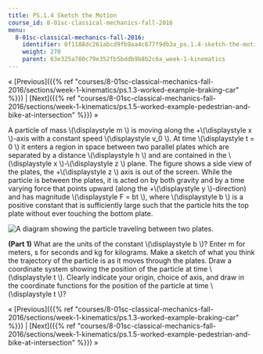 ```yaml
---
title: PS.1.4 Sketch the Motion
course_id: 8-01sc-classical-mechanics-fall-2016
menu:
  8-01sc-classical-mechanics-fall-2016:
    identifier: 0f1188dc261abcd9fb9aa4c677f9db3a_ps.1.4-sketch-the-motion
    weight: 270
    parent: 63e325a780c79e352fb5bddb9b8b2c6a_week-1-kinematics
---
```

« [Previous]({{% ref "courses/8-01sc-classical-mechanics-fall-2016/sections/week-1-kinematics/ps.1.3-worked-example-braking-car" %}}) | [Next]({{% ref "courses/8-01sc-classical-mechanics-fall-2016/sections/week-1-kinematics/ps.1.5-worked-example-pedestrian-and-bike-at-intersection" %}}) »

A particle of mass \\(\\displaystyle m \\) is moving along the +\\(\\displaystyle x \\)-axis with a constant speed \\(\\displaystyle v\_0 \\). At time \\(\\displaystyle t = 0 \\) it enters a region in space between two parallel plates which are separated by a distance \\(\\displaystyle h \\) and are contained in the \\(\\displaystyle x \\)-\\(\\displaystyle z \\) plane. The figure shows a side view of the plates, the +\\(\\displaystyle z \\) axis is out of the screen. While the particle is between the plates, it is acted on by both gravity and by a time varying force that points upward (along the +\\(\\displaystyle y \\)-direction) and has magnitude \\(\\displaystyle F = bt \\), where \\(\\displaystyle b \\) is a positive constant that is sufficiently large such that the particle hits the top plate without ever touching the bottom plate.

![A diagram showing the particle traveling between two plates.](https://open-learning-course-data.s3.amazonaws.com/8-01sc-classical-mechanics-fall-2016/167cca16fad64cfe5da357fbbe5dc573_ParticleMovingBetweenPlates_intro.svg)

**(Part 1)** What are the units of the constant \\(\\displaystyle b \\)? Enter m for meters, s for seconds and kg for kilograms. Make a sketch of what you think the trajectory of the particle is as it moves through the plates. Draw a coordinate system showing the position of the particle at time \\(\\displaystyle t \\). Clearly indicate your origin, choice of axis, and draw in the coordinate functions for the position of the particle at time \\(\\displaystyle t \\)?

« [Previous]({{% ref "courses/8-01sc-classical-mechanics-fall-2016/sections/week-1-kinematics/ps.1.3-worked-example-braking-car" %}}) | [Next]({{% ref "courses/8-01sc-classical-mechanics-fall-2016/sections/week-1-kinematics/ps.1.5-worked-example-pedestrian-and-bike-at-intersection" %}}) »
